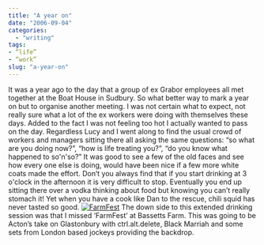 ```yaml
---
title: "A year on"
date: "2006-09-04"
categories:
  - "writing"
tags:
- “life”
- “work”
slug: "a-year-on"
---
```


It was a year ago to the day that a group of ex Grabor employees all met together at the Boat House in Sudbury. So what better way to mark a year on but to organise another meeting. I was not certain what to expect, not really sure what a lot of the ex workers were doing with themselves these days. Added to the fact I was not feeling too hot I actually wanted to pass on the day. Regardless Lucy and I went along to find the usual crowd of workers and managers sitting there all asking the same questions: “so what are you doing now?”, “how is life treating you?”, “do you know what happened to so'n'so?” It was good to see a few of the old faces and see how every one else is doing, would have been nice if a few more white coats made the effort. Don’t you always find that if you start drinking at 3 o'clock in the afternoon it is very difficult to stop. Eventually you end up sitting there over a vodka thinking about food but knowing you can’t really stomach it! Yet when you have a cook like Dan to the rescue, chili squid has never tasted so good.
 [![FarmFest][image-1]][1]
The down side to this extended drinking session was that I missed ‘FarmFest’ at Bassetts Farm. This was going to be Acton’s take on Glastonbury with ctrl.alt.delete, Black Marriah and some sets from London based jockeys providing the backdrop.

[1]:	https://www.flickr.com/photos/funkylarma/233607825/ "Photo Sharing"

[image-1]:	/images/233607825_355d3037d3_m.jpg